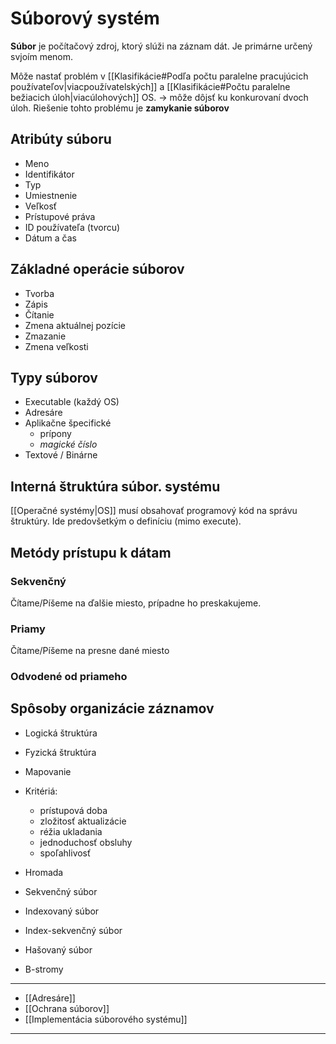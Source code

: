 # Súborový systém
**Súbor** je počítačový zdroj, ktorý slúži na záznam dát. Je primárne určený svjoím menom.

Môže nastať problém v [[Klasifikácie#Podľa počtu paralelne pracujúcich používateľov|viacpoužívatelských]] a [[Klasifikácie#Počtu paralelne bežiacich úloh|viacúlohových]] OS. -> môže dôjsť ku konkurovaní dvoch úloh.
Riešenie tohto problému je **zamykanie súborov**

## Atribúty súboru
- Meno
- Identifikátor
- Typ
- Umiestnenie
- Veľkosť
- Prístupové práva
- ID používateľa (tvorcu)
- Dátum a čas

## Základné operácie súborov
- Tvorba
- Zápis
- Čítanie
- Zmena aktuálnej pozície
- Zmazanie
- Zmena veľkosti
## Typy súborov
- Executable (každý OS)
- Adresáre
- Aplikačne špecifické
	- prípony
	- _magické číslo_
- Textové / Binárne

## Interná štruktúra súbor. systému
[[Operačné systémy|OS]] musí obsahovať programový kód na správu štruktúry.
Ide predovšetkým o definíciu (mimo execute).

## Metódy prístupu k dátam
### Sekvenčný
Čítame/Píšeme na ďalšie miesto, prípadne ho preskakujeme.

### Priamy
Čítame/Píšeme na presne dané miesto

### Odvodené od priameho

## Spôsoby organizácie záznamov
- Logická štruktúra
- Fyzická štruktúra
- Mapovanie
- Kritériá:
	- prístupová doba
	- zložitosť aktualizácie
	- réžia ukladania
	- jednoduchosť obsluhy
	- spoľahlivosť

- Hromada
- Sekvenčný súbor
- Indexovaný súbor
- Index-sekvenčný súbor
- Hašovaný súbor
- B-stromy


---
- [[Adresáre]]
- [[Ochrana súborov]]
- [[Implementácia súborového systému]]
---